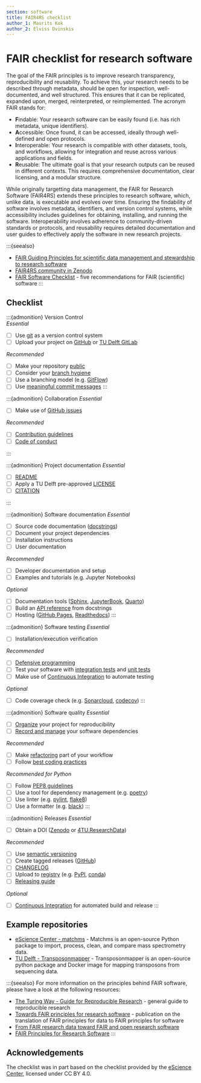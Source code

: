 ```yaml
---
section: software
title: FAIR4RS checklist
author_1: Maurits Kok
author_2: Elviss Dvinskis
---
```


# FAIR checklist for research software

The goal of the FAIR principles is to improve research transparency, reproducibility and reusability. To achieve this, your research needs to be described through metadata, should be open for inspection, well-documented, and well structured. This ensures that it can be replicated, expanded upon, merged, reinterpreted, or reimplemented. The acronym FAIR stands for:

- **F**indable: Your research software can be easily found (i.e. has rich metadata, unique identifiers).
- **A**ccessible: Once found, it can be accessed, ideally through well-defined and open protocols.
- **I**nteroperable: Your research is compatible with other datasets, tools, and workflows, allowing for integration and reuse across various applications and fields.
- **R**eusable: The ultimate goal is that your research outputs can be reused in different contexts. This requires comprehensive documentation, clear licensing, and a modular structure.

While originally targetting data management, the FAIR for Research Software (FAIR4RS) extends these principles to research software, which, unlike data, is executable and evolves over time. Ensuring the findability of software involves metadata, identifiers, and version control systems, while accessibility includes guidelines for obtaining, installing, and running the software. Interoperability involves adherence to community-driven standards or protocols, and reusability requires detailed documentation and user guides to effectively apply the software in new research projects.

:::{seealso}

- [FAIR Guiding Principles for scientific data management and stewardship to research software](https://zenodo.org/records/6623556)
- [FAIR4RS community in Zenodo](https://zenodo.org/communities/fair4rs/records?q=&l=list&p=1&s=10&sort=newest)
- [FAIR Software Checklist](https://fair-software.nl/) - five recommendations for FAIR (scientific) software 
:::


## Checklist

:::{admonition} Version Control  
_Essential_
- [ ] Use [git](https://www.atlassian.com/git) as a version control system 
- [ ] Upload your project on [GitHub](https://github.com/) or [TU Delft GitLab](https://gitlab.tudelft.nl/)

_Recommended_  
- [ ] Make your repository [public](https://coderefinery.github.io/social-coding/)
- [ ] Consider your [branch hygiene](https://coderefinery.github.io/git-branch-design/)
- [ ] Use a branching model (e.g. [GitFlow](https://www.atlassian.com/git/tutorials/comparing-workflows/gitflow-workflow))
- [ ] Use [meaningful commit messages](https://www.git-scm.com/book/en/v2/Distributed-Git-Contributing-to-a-Project#_commit_guidelines)
:::

:::{admonition} Collaboration
_Essential_  
- [ ] Make use of [GitHub issues](https://docs.github.com/en/issues/tracking-your-work-with-issues/about-issues)

_Recommended_
- [ ] [Contribution guidelines](https://docs.github.com/en/communities/setting-up-your-project-for-healthy-contributions/setting-guidelines-for-repository-contributors)
- [ ] [Code of conduct](https://docs.github.com/en/communities/setting-up-your-project-for-healthy-contributions/adding-a-code-of-conduct-to-your-project)

:::

:::{admonition} Project documentation
_Essential_  
- [ ] [README](https://www.makeareadme.com)
- [ ] Apply a TU Delft pre-approved [LICENSE](https://zenodo.org/records/4629635)
- [ ] [CITATION](https://docs.github.com/en/repositories/managing-your-repositorys-settings-and-features/customizing-your-repository/about-citation-files)

:::

:::{admonition} Software documentation
_Essential_  
- [ ] Source code documentation ([docstrings](https://numpydoc.readthedocs.io/en/latest/format.html))
- [ ] Document your project dependencies
- [ ] Installation instructions
- [ ] User documentation

_Recommended_  
- [ ] Developer documentation and setup
- [ ] Examples and tutorials (e.g. Jupyter Notebooks)

_Optional_
- [ ] Documentation tools ([Sphinx](https://coderefinery.github.io/documentation/sphinx/), [JupyterBook](https://jupyterbook.org/intro.html), [Quarto](https://quarto.org/docs/guide/))
- [ ] Build an [API reference](https://developer.lsst.io/python/numpydoc.html) from docstrings
- [ ] Hosting ([GitHub Pages](https://pages.github.com/), [Readthedocs](https://readthedocs.org/))
:::

:::{admonition} Software testing
_Essential_
- [ ] Installation/execution verification

_Recommended_
- [ ] [Defensive programming](https://swcarpentry.github.io/python-novice-inflammation/10-defensive.html)
- [ ] Test your software with [integration tests](https://the-turing-way.netlify.app/reproducible-research/testing/testing-integrationtest.html) and [unit tests](https://the-turing-way.netlify.app/reproducible-research/testing/testing-unittest.html)
- [ ] Make use of [Continuous Integration](https://coderefinery.github.io/testing/continuous-integration/) to automate testing

_Optional_
- [ ] Code coverage check (e.g. [Sonarcloud](https://sonarcloud.io/), [codecov](https://about.codecov.io))
:::

:::{admonition} Software quality
_Essential_
- [ ] [Organize](https://coderefinery.github.io/reproducible-research/organizing-projects/) your project for reproducibility
- [ ] [Record and manage](https://coderefinery.github.io/reproducible-research/dependencies/) your software dependencies 

_Recommended_
- [ ] Make [refactoring](https://refactoring.guru/refactoring) part of your workflow
- [ ] Follow [best coding practices](https://alan-turing-institute.github.io/rse-course/html/module07_construction_and_design/index.html)

_Recommended for Python_
- [ ] Follow [PEP8 guidelines](https://realpython.com/python-pep8/)
- [ ] Use a tool for dependency management (e.g. [poetry](https://the-turing-way.netlify.app/reproducible-research/renv/renv-package.html))
- [ ] Use linter (e.g. [pylint](https://pypi.org/project/pylint/), [flake8](https://pypi.org/project/flake8/))
- [ ] Use a formatter (e.g. [black](https://github.com/psf/black))
:::

:::{admonition} Releases
_Essential_  
- [ ] Obtain a DOI ([Zenodo](https://zenodo.org/) or [4TU.ResearchData](https://data.4tu.nl/info/about-your-data/getting-started))

_Recommended_  
- [ ] Use [semantic versioning](https://semver.org/)
- [ ] Create tagged releases ([GitHub](https://docs.github.com/en/repositories/releasing-projects-on-github))
- [ ] [CHANGELOG](https://keepachangelog.com/en/1.0.0/)
- [ ] Upload to [registry](https://github.com/NLeSC/awesome-research-software-registries) (e.g. [PyPI](https://realpython.com/pypi-publish-python-package/), [conda](https://conda.io/projects/conda-build/en/latest/user-guide/tutorials/build-pkgs.html))
- [ ] [Releasing guide](https://docs.github.com/en/repositories/releasing-projects-on-github/managing-releases-in-a-repository)

_Optional_
- [ ] [Continuous Integration](https://the-turing-way.netlify.app/reproducible-research/ci/ci-options.html) for automated build and release
:::

## Example repositories
* [eScience Center - matchms](https://github.com/matchms/matchms) - Matchms is an open-source Python package to import, process, clean, and compare mass spectrometry data.
* [TU Delft - Transposonmapper](https://github.com/SATAY-LL/Transposonmapper) - Transposonmapper is an open-source python package and Docker image for mapping transposons from sequencing data.

:::{seealso}
For more information on the principles behind FAIR software, please have a look at the following resources:

- [The Turing Way - Guide for Reproducible Research](https://the-turing-way.netlify.app/reproducible-research/reproducible-research.html) - general guide to reproducible research
- [Towards FAIR principles for research software](https://content.iospress.com/articles/data-science/ds190026) - publication on the translation of FAIR principles for data to FAIR principles for software
- [From FAIR research data toward FAIR and open research software](https://doi.org/10.1515/itit-2019-0040)
- [FAIR Principles for Research Software](https://zenodo.org/records/6623556)
:::

## Acknowledgements
The checklist was in part based on the checklist provided by the [eScience Center](https://guide.esciencecenter.nl/#/nlesc_specific/checklist_matrix), licensed under CC BY 4.0.